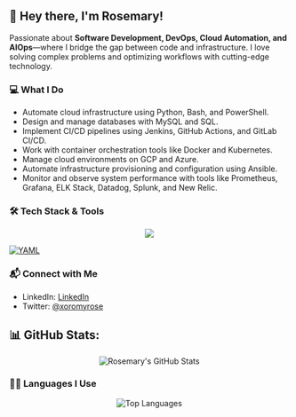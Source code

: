 ## 👋 Hey there, I'm Rosemary!

Passionate about **Software Development, DevOps, Cloud Automation, and AIOps**—where I bridge the gap between code and infrastructure. I love solving complex problems and optimizing workflows with cutting-edge technology.

### 💻 **What I Do**
- Automate cloud infrastructure using Python, Bash, and PowerShell.
- Design and manage databases with MySQL and SQL.
- Implement CI/CD pipelines using Jenkins, GitHub Actions, and GitLab CI/CD.
- Work with container orchestration tools like Docker and Kubernetes.
- Manage cloud environments on GCP and Azure.
- Automate infrastructure provisioning and configuration using Ansible.
- Monitor and observe system performance with tools like Prometheus, Grafana, ELK Stack, Datadog, Splunk, and New Relic.

### 🛠️ **Tech Stack & Tools**
<p align="center">
  <a href="https://skillicons.dev">
    <img src="https://skillicons.dev/icons?i=python,mysql,bash,powershell,docker,kubernetes,gcp,azure,ansible,jenkins,prometheus,grafana,elasicsearch,datadog,splunk,newrelic,github,gitlab,linux,terraform,html,css" />
    
![YAML](https://img.shields.io/badge/YAML-CC6699?style=for-the-badge&logo=yaml&logoColor=white)
  </a>
</p>

### 📬 **Connect with Me**
- LinkedIn: [LinkedIn](https://www.linkedin.com/in/rosemary-kamau-7975a3356?utm_source=share&utm_campaign=share_via&utm_content=profile&utm_medium=ios_app)
- Twitter: [@xoromyrose](https://x.com/xoromyrose?s=21)
## 📊 GitHub Stats:

<div align="center">

![Rosemary's GitHub Stats](https://github-readme-stats.vercel.app/api?username=roseemaryy&show_icons=true&theme=radical)

</div>

### 🧑‍💻 Languages I Use  
<div align ="center">
<img src="https://github-readme-stats.vercel.app/api/top-langs/?username=roseemaryy&layout=compact&langs_count=6&theme=radical" alt="Top Languages" />
</div>
